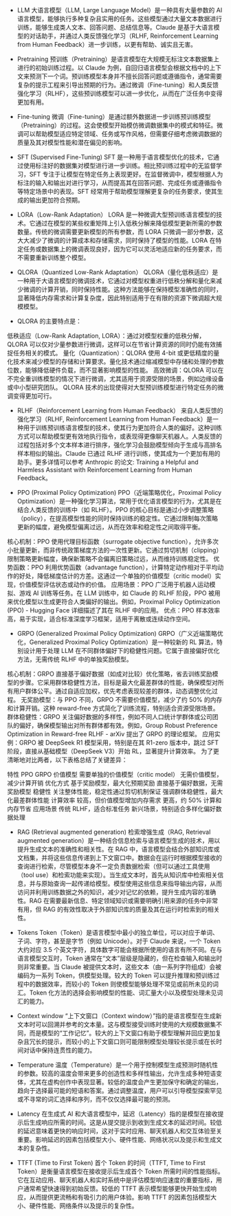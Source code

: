 * LLM
大语言模型（LLM, Large Language Model）是一种具有大量参数的 AI 语言模型，能够执行多种复杂且实用的任务。这些模型通过大量文本数据进行训练，能够生成类人文本、回答问题、总结信息等。Claude 是基于大语言模型的对话助手，并通过人类反馈强化学习（RLHF, Reinforcement Learning from Human Feedback）进一步训练，以更有帮助、诚实且无害。

* Pretraining
预训练（Pretraining）是语言模型在大规模无标注文本数据集上进行的初始训练过程。以 Claude 为例，自回归语言模型会根据文档中的上下文来预测下一个词。预训练模型本身并不擅长回答问题或遵循指令，通常需要复杂的提示工程来引导出预期的行为。通过微调（Fine-tuning）和人类反馈强化学习（RLHF），这些预训练模型可以进一步优化，从而在广泛任务中变得更加有用。

* Fine-tuning
微调（Fine-tuning）是通过额外数据进一步训练预训练模型（Pretraining）的过程。这会使模型开始模仿微调数据集中的模式和特征。微调可以帮助模型适应特定领域、任务或写作风格，但需要仔细考虑微调数据的质量及其对模型性能和潜在偏见的影响。

* SFT (Supervised Fine-Tuning)
SFT 是一种用于语言模型优化的技术，它通过使用标注好的数据集对模型进行进一步训练。相比预训练过程中的无监督学习，SFT 专注于让模型在特定任务上表现更好。在监督微调中，模型根据人为标注的输入和输出对进行学习，从而提高其在回答问题、完成任务或遵循指令等特定场景中的表现。SFT 经常用于帮助模型理解更复杂的任务要求，使其生成的输出更加符合预期。

* LORA（Low-Rank Adaptation）
LORA 是一种微调大型预训练语言模型的技术。它通过在模型的某些权重矩阵上引入低秩分解来降低模型更新所需的参数数量。传统的微调需要更新模型的所有参数，而 LORA 只微调一部分参数，这大大减少了微调的计算成本和存储需求，同时保持了模型的性能。LORA 在特定任务或数据集上的微调表现良好，因为它可以灵活地适应新的任务要求，而不需要重新训练整个模型。

* QLORA（Quantized Low-Rank Adaptation）
QLORA（量化低秩适应）是一种用于大语言模型的微调技术，它通过对模型权重进行低秩分解和量化来减少微调的计算开销，同时保持性能。这种方法能够在保持模型准确性的同时，显著降低内存需求和计算复杂度，因此特别适用于在有限的资源下微调超大规模模型。

* QLORA 的主要特点是：

低秩适应（Low-Rank Adaptation, LORA）：通过对模型权重的低秩分解，QLORA 可以仅对少量参数进行微调，这样可以在节省计算资源的同时仍能有效捕捉任务相关的模式。
量化（Quantization）：QLORA 使用 4-bit 或更低精度的量化技术来减少模型的存储和计算要求。量化技术通过缩减模型中存储和处理的参数位数，能够降低硬件负载，而不显著影响模型的性能。
高效微调：QLORA 可以在不完全重训练模型的情况下进行微调，尤其适用于资源受限的场景，例如边缘设备或中小型研究团队。
QLORA 技术的出现使得对大型预训练模型进行特定任务的微调变得更加可行。

* RLHF（Reinforcement Learning from Human Feedback）
来自人类反馈的强化学习（RLHF, Reinforcement Learning from Human Feedback）是一种用于训练预训练语言模型的技术，使其行为更加符合人类的偏好。这种训练方式可以帮助模型更有效地执行指令，或表现得更像聊天机器人。人类反馈的过程包括对多个文本样本进行排序，强化学习会鼓励模型倾向于生成与高排名样本相似的输出。Claude 已通过 RLHF 进行训练，使其成为一个更加有用的助手。更多详情可以参考 Anthropic 的论文: Training a Helpful and Harmless Assistant with Reinforcement Learning from Human Feedback。

* PPO (Proximal Policy Optimization)
PPO（近端策略优化，Proximal Policy Optimization）是一种强化学习算法，常用于优化语言模型的行为，尤其是在结合人类反馈的训练中（如 RLHF）。PPO 的核心目标是通过小步调整策略（policy），在提高模型性能的同时保持训练的稳定性。它通过限制每次策略更新的幅度，避免模型偏离过远，从而在效率和稳定性之间取得平衡。

核心机制：PPO 使用代理目标函数（surrogate objective function），允许多次小批量更新，而非传统政策梯度方法的一次性更新。它通过剪切机制（clipping）限制策略更新幅度，确保新策略不会偏离旧策略过远，从而维持训练稳定性。
优势函数：PPO 利用优势函数（advantage function），计算特定动作相对于平均动作的好处，降低梯度估计的方差。这通过一个单独的价值模型（critic model）实现，价值模型评估状态或动作的价值。
应用场景：PPO 广泛用于机器人运动模拟、游戏 AI 训练等任务。在 LLM 训练中，如 Claude 的 RLHF 阶段，PPO 被用来优化模型以生成更符合人类偏好的输出。例如，Proximal Policy Optimization (PPO) - Hugging Face 详细描述了其在 RLHF 中的应用。
优点：PPO 样本效率高，易于实现，适合标准深度学习框架，适用于离散或连续动作空间。

* GRPO (Generalized Proximal Policy Optimization)
GRPO（广义近端策略优化，Generalized Proximal Policy Optimization）是一种较新的 RL 算法，特别设计用于处理 LLM 在不同群体偏好下的稳健性问题。它属于直接偏好优化方法，无需传统 RLHF 中的单独奖励模型。

核心机制：GRPO 直接基于偏好数据（如成对比较）优化策略，省去训练奖励模型的步骤。它采用群体稳健性方法，目标是最大化最差群体的性能，确保模型对所有用户群体公平。通过自适应加权，优先考虑表现较差的群体，动态调整优化过程。
无奖励模型：与 PPO 不同，GRPO 不需要价值模型，减少了约 50% 的内存和计算开销。这种 reward-free 方式简化了训练流程，特别适合资源受限场景。
群体稳健性：GRPO 关注偏好数据的多样性，例如不同人口统计学群体或公司团队的偏好，确保模型输出对所有群体都有效。例如，Group Robust Preference Optimization in Reward-free RLHF - arXiv 提出了 GRPO 的理论框架。
应用实例：GRPO 被 DeepSeek R1 模型采用，特别是在其 R1-zero 版本中，跳过 SFT 阶段，直接从基础模型（DeepSeek V3）开始 RL，显著提升计算效率。
为了更清晰地对比两者，以下表格总结了关键差异：

特性	PPO	GRPO
价值模型	需要单独的价值模型（critic model）	无需价值模型，减少计算开销
优化方式	基于奖励模型，最大化预期奖励	直接基于偏好数据，无需奖励模型
稳健性	关注整体性能，稳定性通过剪切机制保证	强调群体稳健性，最大化最差群体性能
计算效率	较高，但价值模型增加内存需求	更高，约 50% 计算和内存节省
应用场景	传统 RLHF，适合标准任务	新兴场景，特别适合多样化偏好数据处理
* RAG (Retrieval augmented generation)
检索增强生成（RAG, Retrieval augmented generation）是一种结合信息检索与语言模型生成的技术，用以提升生成文本的准确性和相关性。在 RAG 中，语言模型会结合外部知识库或文档集，并将这些信息传递到上下文窗口中。数据会在运行时根据模型接收的查询进行检索，尽管模型本身不一定负责数据检索（但可以通过工具使用（tool use）和检索功能来实现）。当生成文本时，首先从知识库中检索相关信息，并与原始查询一起传递给模型。模型使用这些信息来指导输出内容，从而访问并利用训练数据之外的知识，减少对记忆的依赖，提升生成内容的准确性。RAG 在需要最新信息、特定领域知识或需要明确引用来源的任务中非常有用，但 RAG 的有效性取决于外部知识库的质量及其在运行时检索到的相关性。

* Tokens
Token（Token）是语言模型中最小的独立单位，可以对应于单词、子词、字符，甚至是字节（例如 Unicode）。对于 Claude 来说，一个 Token 大约对应 3.5 个英文字符，具体数字可能会根据所使用的语言有所不同。在与语言模型交互时，Token 通常在“文本”层级是隐藏的，但在检查输入和输出时则非常重要。当 Claude 被提供文本时，这些文本（由一系列字符组成）会被编码为一系列 Token，供模型处理。较大的 Token 可以提升推理和预训练过程中的数据效率，而较小的 Token 则使模型能够处理不常见或前所未见的词汇。Token 化方法的选择会影响模型的性能、词汇量大小以及模型处理未见词汇的能力。

* Context window
“上下文窗口（Context window）”指的是语言模型在生成新文本时可以回溯并参考的文本量。这与模型接受训练时使用的大规模数据集不同，而是模型的“工作记忆”。较大的上下文窗口有助于模型理解并回应更加复杂且冗长的提示，而较小的上下文窗口则可能限制模型处理较长提示或在长时间对话中保持连贯性的能力。

* Temperature
温度（Temperature）是一个用于控制模型生成预测时随机性的参数。较高的温度会带来更多的创造性和多样性输出，允许生成多种短语变体，尤其在虚构创作中表现显著。较低的温度会产生更加保守和确定的输出，趋向于选择最可能的短语和答案。通过调整温度，用户可以引导模型探索罕见或不寻常的词汇选择和序列，而不仅仅选择最可能的预测。

* Latency
在生成式 AI 和大语言模型中，延迟（Latency）指的是模型在接收提示后生成响应所需的时间。这是从提交提示到收到生成文本的延迟时间。较低的延迟意味着更快的响应时间，这对于实时应用、聊天机器人和交互体验至关重要。影响延迟的因素包括模型大小、硬件性能、网络状况以及提示和生成文本的复杂性。

* TTFT (Time to First Token)
首个 Token 的时间（TTFT, Time to First Token）是衡量语言模型在接收提示后生成首个 Token 所需时间的性能指标。它在互动应用、聊天机器人和实时系统中是评估模型响应速度的重要指标，用户通常希望快速得到初始反馈。较低的 TTFT 表示模型能够更快开始生成响应，从而提供更流畅和有吸引力的用户体验。影响 TTFT 的因素包括模型大小、硬件性能、网络条件以及提示的复杂性。
